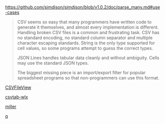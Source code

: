 https://github.com/simdjson/simdjson/blob/v1.0.2/doc/parse_many.md#use-cases

> CSV seems so easy that many programmers have written code to generate it themselves, and almost every implementation is different. Handling broken CSV files is a common and frustrating task. CSV has no standard encoding, no standard column separator and multiple character escaping standards. String is the only type supported for cell values, so some programs attempt to guess the correct types.
>
> JSON Lines handles tabular data cleanly and without ambiguity. Cells may use the standard JSON types.
> 
> The biggest missing piece is an import/export filter for popular spreadsheet programs so that non-programmers can use this format.


[CSVFileView](https://www.nirsoft.net/utils/csv_file_view.html)

[csvtab-wlx](https://github.com/little-brother/csvtab-wlx)

[miller](https://github.com/johnkerl/miller)

[q](https://github.com/harelba/q)

